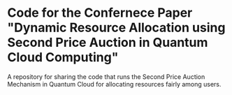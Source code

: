 # Code for the Confernece Paper "Dynamic Resource Allocation using Second Price Auction in Quantum Cloud Computing" 
A repository for sharing the code that runs the Second Price Auction Mechanism in Quantum Cloud for allocating resources fairly among users.
